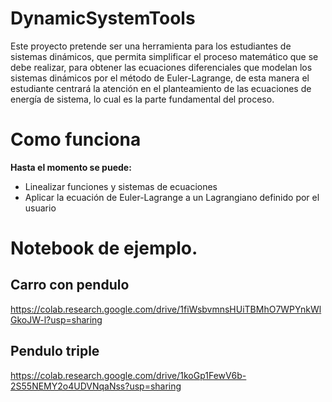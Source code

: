 
# DynamicSystemTools

Este proyecto pretende ser una herramienta para los estudiantes de sistemas dinámicos, que permita simplificar el proceso matemático que se debe realizar, para obtener las ecuaciones diferenciales que modelan los sistemas dinámicos por el método de Euler-Lagrange, de esta manera el estudiante centrará la atención en el planteamiento de las ecuaciones de energía de sistema, lo cual es la parte fundamental del proceso.

# Como funciona
**Hasta el momento se puede:**
- Linealizar funciones y sistemas de ecuaciones
- Aplicar la ecuación de Euler-Lagrange a un Lagrangiano definido por el usuario


# Notebook de ejemplo.

**Carro con pendulo**
---
https://colab.research.google.com/drive/1fiWsbvmnsHUiTBMhO7WPYnkWlGkoJW-l?usp=sharing

**Pendulo triple**
---
https://colab.research.google.com/drive/1koGp1FewV6b-2S55NEMY2o4UDVNqaNss?usp=sharing

